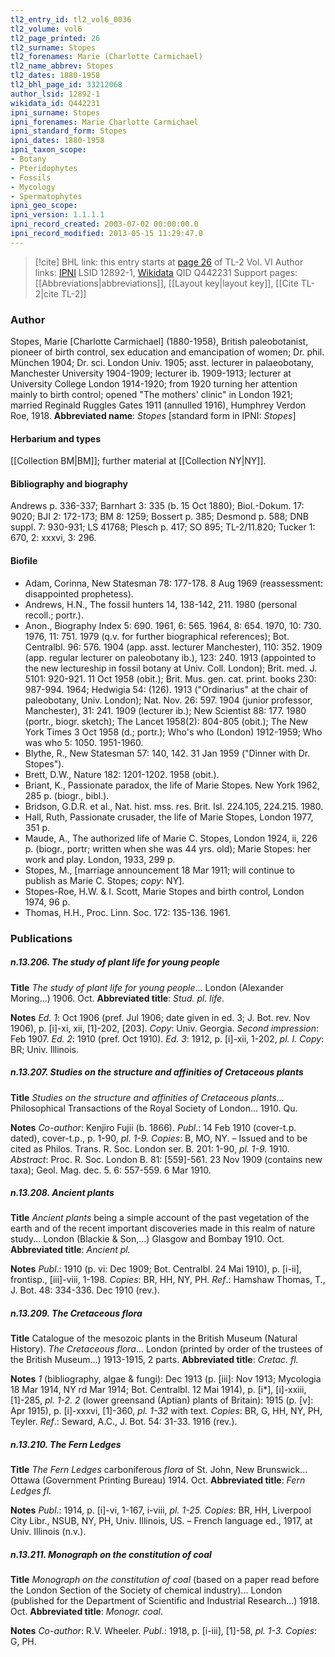 ```yaml
---
tl2_entry_id: tl2_vol6_0036
tl2_volume: vol6
tl2_page_printed: 26
tl2_surname: Stopes
tl2_forenames: Marie (Charlotte Carmichael)
tl2_name_abbrev: Stopes
tl2_dates: 1880-1958
tl2_bhl_page_id: 33212068
author_lsid: 12892-1
wikidata_id: Q442231
ipni_surname: Stopes
ipni_forenames: Marie Charlotte Carmichael
ipni_standard_form: Stopes
ipni_dates: 1880-1958
ipni_taxon_scope: 
- Botany
- Pteridophytes
- Fossils
- Mycology
- Spermatophytes
ipni_geo_scope: 
ipni_version: 1.1.1.1
ipni_record_created: 2003-07-02 00:00:00.0
ipni_record_modified: 2013-05-15 11:29:47.0
---
```


> [!cite] BHL link: this entry starts at [page 26](https://www.biodiversitylibrary.org/page/33212068) of TL-2 Vol. VI
> Author links: [IPNI](https://www.ipni.org/a/12892-1) LSID 12892-1, [Wikidata](https://www.wikidata.org/wiki/Q442231) QID Q442231
> Support pages: [[Abbreviations|abbreviations]], [[Layout key|layout key]], [[Cite TL-2|cite TL-2]]

### Author

Stopes, Marie \[Charlotte Carmichael\] (1880-1958), British paleobotanist, pioneer of birth control, sex education and emancipation of women; Dr. phil. München 1904; Dr. sci. London Univ. 1905; asst. lecturer in palaeobotany, Manchester University 1904-1909; lecturer ib. 1909-1913; lecturer at University College London 1914-1920; from 1920 turning her attention mainly to birth control; opened "The mothers' clinic" in London 1921; married Reginald Ruggles Gates 1911 (annulled 1916), Humphrey Verdon Roe, 1918. 
**Abbreviated name**: *Stopes* \[standard form in IPNI: *Stopes*\]

#### Herbarium and types

[[Collection BM|BM]]; further material at [[Collection NY|NY]].

#### Bibliography and biography

Andrews p. 336-337; Barnhart 3: 335 (b. 15 Oct 1880); Biol.-Dokum. 17: 9020; BJI 2: 172-173; BM 8: 1259; Bossert p. 385; Desmond p. 588; DNB suppl. 7: 930-931; LS 41768; Plesch p. 417; SO 895; TL-2/11.820; Tucker 1: 670, 2: xxxvi, 3: 296.

#### Biofile

- Adam, Corinna, New Statesman 78: 177-178. 8 Aug 1969 (reassessment: disappointed prophetess).
- Andrews, H.N., The fossil hunters 14, 138-142, 211. 1980 (personal recoll.; portr.).
- Anon., Biography Index 5: 690. 1961, 6: 565. 1964, 8: 654. 1970, 10: 730. 1976, 11: 751. 1979 (q.v. for further biographical references); Bot. Centralbl. 96: 576. 1904 (app. asst. lecturer Manchester), 110: 352. 1909 (app. regular lecturer on paleobotany ib.), 123: 240. 1913 (appointed to the new lectureship in fossil botany at Univ. Coll. London); Brit. med. J. 5101: 920-921. 11 Oct 1958 (obit.); Brit. Mus. gen. cat. print. books 230: 987-994. 1964; Hedwigia 54: (126). 1913 ("Ordinarius" at the chair of paleobotany, Univ. London); Nat. Nov. 26: 597. 1904 (junior professor, Manchester), 31: 241. 1909 (lecturer ib.); New Scientist 88: 177. 1980 (portr., biogr. sketch); The Lancet 1958(2): 804-805 (obit.); The New York Times 3 Oct 1958 (d.; portr.); Who's who (London) 1912-1959; Who was who 5: 1050. 1951-1960.
- Blythe, R., New Statesman 57: 140, 142. 31 Jan 1959 ("Dinner with Dr. Stopes").
- Brett, D.W., Nature 182: 1201-1202. 1958 (obit.).
- Briant, K., Passionate paradox, the life of Marie Stopes. New York 1962, 285 p. (biogr., bibl.).
- Bridson, G.D.R. et al., Nat. hist. mss. res. Brit. Isl. 224.105, 224.215. 1980.
- Hall, Ruth, Passionate crusader, the life of Marie Stopes, London 1977, 351 p.
- Maude, A., The authorized life of Marie C. Stopes, London 1924, ii, 226 p. (biogr., portr; written when she was 44 yrs. old); Marie Stopes: her work and play. London, 1933, 299 p.
- Stopes, M., \[marriage announcement 18 Mar 1911; will continue to publish as Marie C. Stopes; *copy*: NY\].
- Stopes-Roe, H.W. & I. Scott, Marie Stopes and birth control, London 1974, 96 p.
- Thomas, H.H., Proc. Linn. Soc. 172: 135-136. 1961.

### Publications

##### n.13.206. The study of plant life for young people

**Title**
*The study of plant life for young people*... London (Alexander Moring...) 1906. Oct.
**Abbreviated title**: *Stud. pl. life*.

**Notes**
*Ed. 1*: Oct 1906 (pref. Jul 1906; date given in ed. 3; J. Bot. rev. Nov 1906), p. \[i\]-xi, xii, \[1\]-202, \[203\]. *Copy*: Univ. Georgia.
*Second impression*: Feb 1907.
*Ed. 2*: 1910 (pref. Oct 1910).
*Ed. 3*: 1912, p. \[i\]-xii, 1-202, *pl. I. Copy*: BR; Univ. Illinois.

##### n.13.207. Studies on the structure and affinities of Cretaceous plants

**Title**
*Studies on the structure and affinities of Cretaceous plants*... Philosophical Transactions of the Royal Society of London... 1910. Qu.

**Notes**
*Co-author*: Kenjiro Fujii (b. 1866).
*Publ*.: 14 Feb 1910 (cover-t.p. dated), cover-t.p., p. 1-90, *pl. 1-9. Copies*: B, MO, NY. – Issued and to be cited as Philos. Trans. R. Soc. London ser. B. 201: 1-90, *pl. 1-9.* 1910.
*Abstract*: Proc. R. Soc. London B. 81: \[559\]-561. 23 Nov 1909 (contains new taxa); Geol. Mag. dec. 5. 6: 557-559. 6 Mar 1910.

##### n.13.208. Ancient plants

**Title**
*Ancient plants* being a simple account of the past vegetation of the earth and of the recent important discoveries made in this realm of nature study... London (Blackie & Son,...) Glasgow and Bombay 1910. Oct.
**Abbreviated title**: *Ancient pl.*

**Notes**
*Publ*.: 1910 (p. vi: Dec 1909; Bot. Centralbl. 24 Mai 1910), p. \[i-ii\], frontisp., \[iii\]-viii, 1-198. *Copies*: BR, HH, NY, PH.
*Ref*.: Hamshaw Thomas, T., J. Bot. 48: 334-336. Dec 1910 (rev.).

##### n.13.209. The Cretaceous flora

**Title**
Catalogue of the mesozoic plants in the British Museum (Natural History). *The Cretaceous flora*... London (printed by order of the trustees of the British Museum...) 1913-1915, 2 parts.
**Abbreviated title**: *Cretac. fl.*

**Notes**
*1* (bibliography, algae & fungi): Dec 1913 (p. \[iii\]: Nov 1913; Mycologia 18 Mar 1914, NY rd Mar 1914; Bot. Centralbl. 12 Mai 1914), p. \[i\*\], \[i\]-xxiii, \[1\]-285, *pl. 1-2.*
*2* (lower greensand (Aptian) plants of Britain): 1915 (p. \[v\]: Apr 1915), p. \[i\]-xxxvi, \[1\]-360, *pl. 1-32* with text.
*Copies*: BR, G, HH, NY, PH, Teyler.
*Ref*.: Seward, A.C., J. Bot. 54: 31-33. 1916 (rev.).

##### n.13.210. The Fern Ledges

**Title**
*The Fern Ledges* carboniferous *flora* of St. John, New Brunswick... Ottawa (Government Printing Bureau) 1914. Oct.
**Abbreviated title**: *Fern Ledges fl.*

**Notes**
*Publ*.: 1914, p. \[i\]-vi, 1-167, i-viii, *pl. 1-25. Copies*: BR, HH, Liverpool City Libr., NSUB, NY, PH, Univ. Illinois, US. – French language ed., 1917, at Univ. Illinois (n.v.).

##### n.13.211. Monograph on the constitution of coal

**Title**
*Monograph on the constitution of coal* (based on a paper read before the London Section of the Society of chemical industry)... London (published for the Department of Scientific and Industrial Research...) 1918. Oct.
**Abbreviated title**: *Monogr. coal*.

**Notes**
*Co-author*: R.V. Wheeler.
*Publ*.: 1918, p. \[i-iii\], \[1\]-58, *pl. 1-3. Copies*: G, PH.

